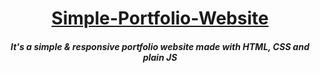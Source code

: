 <a href="https://objectorienteddev07.github.io/Simple-Portfolio-Website/"><h1 align="center">Simple-Portfolio-Website</h1></a>
<h5 align="center">It's a simple &amp; responsive portfolio website made with HTML, CSS and plain JS</h5>
